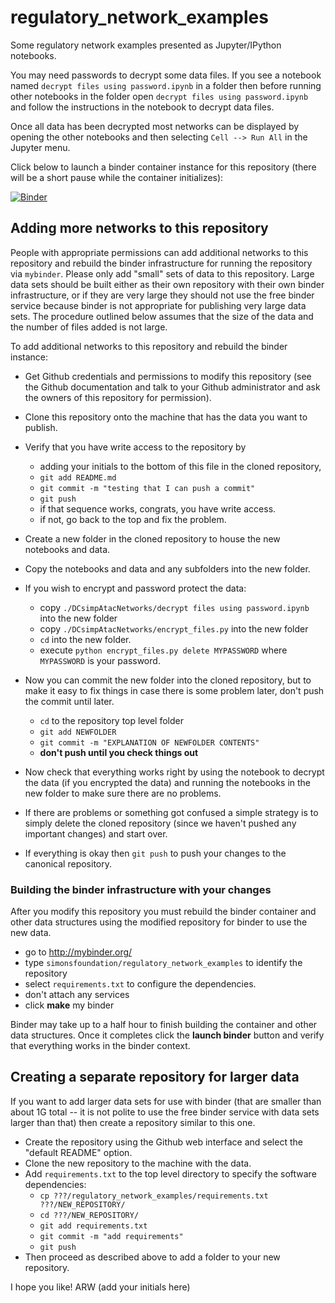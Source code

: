 # regulatory_network_examples

Some regulatory network examples presented as Jupyter/IPython notebooks.

You may need passwords to decrypt some data files.
If you see a notebook named `decrypt files using password.ipynb` in a folder
then before running other notebooks in the folder open `decrypt files using password.ipynb`
and follow the instructions in the notebook to decrypt data files.

Once all data has been decrypted most networks can be displayed by opening
the other notebooks and then selecting `Cell --> Run All` in the Jupyter menu.

Click below to launch a binder container instance for this repository
(there will be a short pause while the container initializes):

[![Binder](http://mybinder.org/badge.svg)](http://mybinder.org/repo/simonsfoundation/regulatory_network_examples)

## Adding more networks to this repository

People with appropriate permissions can add additional networks to this repository
and rebuild the binder infrastructure for running the repository via `mybinder`.
Please only add "small" sets of data to this repository.  Large data sets should be
built either as their own repository with their own binder infrastructure, or if they
are very large they should not use the free binder service because binder is not appropriate
for publishing very large data sets.  The procedure outlined below assumes that
the size of the data and the number of files added is not large.

To add additional networks to this repository and rebuild the binder instance:

- Get Github credentials and permissions to modify this repository (see the Github
documentation and talk to your Github administrator and ask the owners of this repository
for permission).

- Clone this repository onto the machine that has the data you want to publish.

- Verify that you have write access to the repository by 
    - adding your initials to the bottom of this file in the cloned repository,
    - `git add README.md`
    - `git commit -m "testing that I can push a commit"`
    - `git push`
    - if that sequence works, congrats, you have write access.
    - if not, go back to the top and fix the problem.

- Create a new folder in the cloned repository to house the new notebooks and data.

- Copy the notebooks and data and any subfolders into the new folder.

- If you wish to encrypt and password protect the data:
    - copy `./DCsimpAtacNetworks/decrypt files using password.ipynb` into the new folder
    - copy `./DCsimpAtacNetworks/encrypt_files.py` into the new folder
    - `cd` into the new folder.
    - execute `python encrypt_files.py delete MYPASSWORD` where `MYPASSWORD` is your password.

- Now you can commit the new folder into the cloned repository, but to make it
easy to fix things in case there is some problem later, don't push the commit until later.
    - `cd` to the repository top level folder
    - `git add NEWFOLDER`
    - `git commit -m "EXPLANATION OF NEWFOLDER CONTENTS"`
    - **don't push until you check things out**

- Now check that everything works right by using the notebook to decrypt the data
(if you encrypted the data) and running the notebooks in the new folder to make
sure there are no problems.

- If there are problems or something got confused a simple strategy is to
simply delete the cloned repository (since we haven't pushed any important changes)
and start over.

- If everything is okay then `git push` to push your changes to the canonical repository.

### Building the binder infrastructure with your changes

After you modify this repository you must rebuild the binder container
and other data structures using the modified repository for binder to use the new data.

- go to http://mybinder.org/
- type `simonsfoundation/regulatory_network_examples` to identify the repository
- select `requirements.txt` to configure the dependencies.
- don't attach any services
- click **make** my binder

Binder may take up to a half hour to finish building the container and other data structures.
Once it completes click the **launch binder** button and verify that everything works
in the binder context.

## Creating a separate repository for larger data

If you want to add larger data sets for use with binder (that are smaller than about
1G total -- it is not polite to use the free binder service with data sets larger 
than that) then create a repository similar to this one.

- Create the repository using the Github web interface and select the "default README" option.
- Clone the new repository to the machine with the data.
- Add `requirements.txt` to the top level directory to specify the software dependencies:
    - `cp ???/regulatory_network_examples/requirements.txt ???/NEW_REPOSITORY/`
    - `cd ???/NEW_REPOSITORY/`
    - `git add requirements.txt`
    - `git commit -m "add requirements"`
    - `git push`
- Then proceed as described above to add a folder to your new repository.




I hope you like!  ARW (add your initials here)
